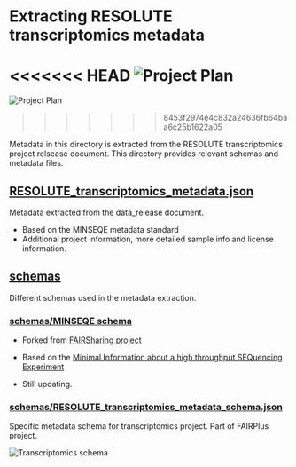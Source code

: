 # Extracting RESOLUTE transcriptomics metadata

<<<<<<< HEAD
![Project Plan](https://github.com/ebi-ait/FAIRPlus/blob/master/RESOLUTE/transcriptomics/images/project_plan.png)
=======
![Project Plan](https://github.com/ebi-ait/FAIRPlus/blob/master/RESOLUTE/transcriptomics/project_plan.png)
>>>>>>> 8453f2974e4c832a24636fb64baa6c25b1622a05

Metadata in this directory is extracted from the RESOLUTE transcriptomics project relsease document. This directory provides relevant schemas and metadata files.

## [RESOLUTE_transcriptomics_metadata.json](https://github.com/ebi-ait/FAIRPlus/blob/master/RESOLUTE/transcriptomics/RESOLUTE_transcriptomics_metadata.json)
Metadata extracted from the data_release document.

- Based on the MINSEQE metadata standard
- Additional project information, more detailed sample info and license information.

## [schemas](https://github.com/ebi-ait/FAIRPlus/blob/master/RESOLUTE/transcriptomics/schemas)
Different schemas used in the metadata extraction.

### [schemas/MINSEQE schema](https://github.com/ebi-ait/FAIRPlus/blob/master/RESOLUTE/trasncriptomics/schemas/minseqe)

- Forked from [FAIRSharing project](https://github.com/FAIRsharing/mircat)

- Based on the [Minimal Information about a high throughput SEQuencing Experiment](https://fairsharing.org/FAIRsharing.a55z32)

- Still updating.

### [schemas/RESOLUTE_transcriptomics_metadata_schema.json](https://github.com/ebi-ait/FAIRPlus/blob/master/RESOLUTE/transcriptomics/schemas/RESOLUTE_transcriptomics_metadata_schema.json)

Specific metadata schema for transcriptomics project. Part of FAIRPlus project.

![Transcriptomics schema](https://github.com/ebi-ait/FAIRPlus/blob/master/RESOLUTE/transcriptomics/images/transcriptomics_schema.png)
